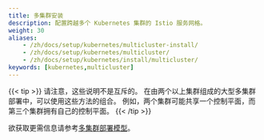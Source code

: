 ```yaml
---
title: 多集群安装
description: 配置跨越多个 Kubernetes 集群的 Istio 服务网格。
weight: 30
aliases:
    - /zh/docs/setup/kubernetes/multicluster-install/
    - /zh/docs/setup/kubernetes/multicluster/
    - /zh/docs/setup/kubernetes/install/multicluster/
keywords: [kubernetes,multicluster]
---
```


{{< tip >}}
请注意，这些说明不是互斥的。
在由两个以上集群组成的大型多集群部署中，可以使用这些方法的组合。
例如，两个集群可能共享一个控制平面，而第三个集群拥有自己的控制平面。
{{< /tip >}}

欲获取更需信息请参考[多集群部署模型](/zh/docs/ops/deployment/deployment-models/#multiple-clusters)。
